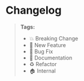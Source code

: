 # Changelog

> **Tags:**
>
> - :boom: Breaking Change
> - :rocket: New Feature
> - :bug: Bug Fix
> - :memo: Documentation
> - :recycle: Refactor
> - :house: Internal

<!-- DO NOT MODIFY BELOW THIS COMMENT -->
<!-- insert-new-changelog-here -->
